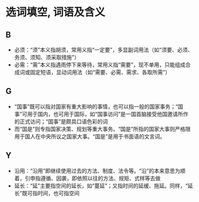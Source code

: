 # 选词填空, 词语及含义
## B
* 必须：“须”本义指胡须，常用义指“一定要”，多显副词用法（如“须要、必须、务须、须知、须采取措施”）
* 必需：“需”本义指遇雨停下来等待，常用义指“需要”，现不单用，只能组成合成词或固定短语，显动词用法（如“需要、必需、需求、各取所需”）
## G
* “国事”既可以指对国家有重大影响的事情，也可以指一般的国家事务；“国事”可用于国内，也可用于国际，如“国事访问”是一国首脑接受他国邀请所作的正式访问；“国事”是颇具口语色彩的词
* 而“国是”则专指国家决策、规划等重大事务。“国是”所指的国家大事则严格限用于国人在中央所议之国家大事。“国是”是用于书面语的文言词。
## Y
* 沿用：“沿用”即继续使用过去的方法、制度、法令等。“沿”的本来意思为顺着，引申指遵循、因袭，即依照以往的方法、规矩、式样等去做
* 延长：“延”主要指空间的延长，如“蔓延”；又指时间的延缓、拖延。同样，“延长”既可指时间，也可指空间
